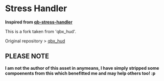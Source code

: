 # Stress Handler 
**Inspired from [qb-stress-handler](https://github.com/it-zeusx/qb-stress-handler)**

This is a fork taken from 'qbx_hud'.

Original repository > [qbx_hud](https://github.com/Qbox-project/qbx_hud)


## PLEASE NOTE

**I am not the author of this asset in anymeans, I have simply stripped some compoenents from this which benefitted me and may help others too! :p**
